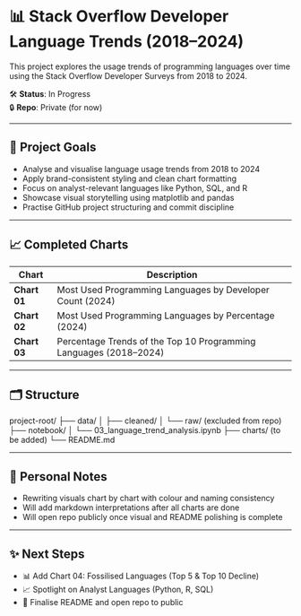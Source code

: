 # 📊 Stack Overflow Developer Language Trends (2018–2024)

This project explores the usage trends of programming languages over time using the Stack Overflow Developer Surveys from 2018 to 2024.

🛠️ **Status**: In Progress  
🔒 **Repo**: Private (for now)

---

## 📌 Project Goals

- Analyse and visualise language usage trends from 2018 to 2024
- Apply brand-consistent styling and clean chart formatting
- Focus on analyst-relevant languages like Python, SQL, and R
- Showcase visual storytelling using matplotlib and pandas
- Practise GitHub project structuring and commit discipline

---

## 📈 Completed Charts

| Chart | Description |
|-------|-------------|
| **Chart 01** | Most Used Programming Languages by Developer Count (2024) |
| **Chart 02** | Most Used Programming Languages by Percentage (2024) |
| **Chart 03** | Percentage Trends of the Top 10 Programming Languages (2018–2024) |

---

## 🗂️ Structure
project-root/
├── data/
│ ├── cleaned/
│ └── raw/ (excluded from repo)
├── notebook/
│ └── 03_language_trend_analysis.ipynb
├── charts/ (to be added)
└── README.md

---

## 🧠 Personal Notes

- Rewriting visuals chart by chart with colour and naming consistency
- Will add markdown interpretations after all charts are done
- Will open repo publicly once visual and README polishing is complete

---

## ✨ Next Steps

- 📊 Add Chart 04: Fossilised Languages (Top 5 & Top 10 Decline)
- 📈 Spotlight on Analyst Languages (Python, R, SQL)
- 🧼 Finalise README and open repo to public
